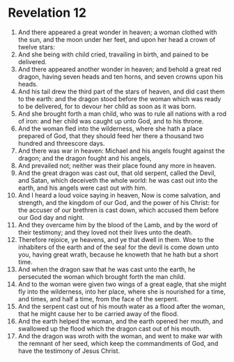 ﻿# Revelation  12
1. And there appeared a great wonder in heaven; a woman clothed with the sun, and the moon under her feet, and upon her head a crown of twelve stars: 
2. And she being with child cried, travailing in birth, and pained to be delivered. 
3. And there appeared another wonder in heaven; and behold a great red dragon, having seven heads and ten horns, and seven crowns upon his heads. 
4. And his tail drew the third part of the stars of heaven, and did cast them to the earth: and the dragon stood before the woman which was ready to be delivered, for to devour her child as soon as it was born. 
5. And she brought forth a man child, who was to rule all nations with a rod of iron: and her child was caught up unto God, and to his throne. 
6. And the woman fled into the wilderness, where she hath a place prepared of God, that they should feed her there a thousand two hundred and threescore days. 
7. And there was war in heaven: Michael and his angels fought against the dragon; and the dragon fought and his angels, 
8. And prevailed not; neither was their place found any more in heaven. 
9. And the great dragon was cast out, that old serpent, called the Devil, and Satan, which deceiveth the whole world: he was cast out into the earth, and his angels were cast out with him. 
10. And I heard a loud voice saying in heaven, Now is come salvation, and strength, and the kingdom of our God, and the power of his Christ: for the accuser of our brethren is cast down, which accused them before our God day and night. 
11. And they overcame him by the blood of the Lamb, and by the word of their testimony; and they loved not their lives unto the death. 
12. Therefore rejoice, ye heavens, and ye that dwell in them. Woe to the inhabiters of the earth and of the sea! for the devil is come down unto you, having great wrath, because he knoweth that he hath but a short time. 
13. And when the dragon saw that he was cast unto the earth, he persecuted the woman which brought forth the man child. 
14. And to the woman were given two wings of a great eagle, that she might fly into the wilderness, into her place, where she is nourished for a time, and times, and half a time, from the face of the serpent. 
15. And the serpent cast out of his mouth water as a flood after the woman, that he might cause her to be carried away of the flood. 
16. And the earth helped the woman, and the earth opened her mouth, and swallowed up the flood which the dragon cast out of his mouth. 
17. And the dragon was wroth with the woman, and went to make war with the remnant of her seed, which keep the commandments of God, and have the testimony of Jesus Christ. 
